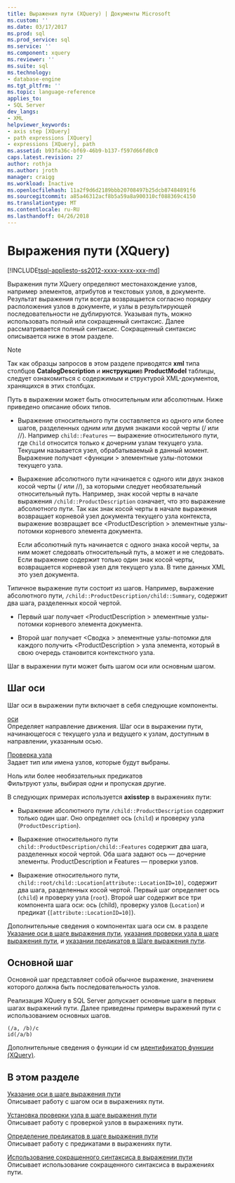 ```yaml
---
title: Выражения пути (XQuery) | Документы Microsoft
ms.custom: ''
ms.date: 03/17/2017
ms.prod: sql
ms.prod_service: sql
ms.service: ''
ms.component: xquery
ms.reviewer: ''
ms.suite: sql
ms.technology:
- database-engine
ms.tgt_pltfrm: ''
ms.topic: language-reference
applies_to:
- SQL Server
dev_langs:
- XML
helpviewer_keywords:
- axis step [XQuery]
- path expressions [XQuery]
- expressions [XQuery], path
ms.assetid: b93fa36c-bf69-46b9-b137-f597d66fd0c0
caps.latest.revision: 27
author: rothja
ms.author: jroth
manager: craigg
ms.workload: Inactive
ms.openlocfilehash: 11a2f9d6d2189bbb20708497b25dcb87484891f6
ms.sourcegitcommit: a85a46312acf8b5a59a8a900310cf088369c4150
ms.translationtype: MT
ms.contentlocale: ru-RU
ms.lasthandoff: 04/26/2018
---
```

# <a name="path-expressions-xquery"></a>Выражения пути (XQuery)
[!INCLUDE[tsql-appliesto-ss2012-xxxx-xxxx-xxx-md](../includes/tsql-appliesto-ss2012-xxxx-xxxx-xxx-md.md)]

  Выражения пути XQuery определяют местонахождение узлов, например элементов, атрибутов и текстовых узлов, в документе. Результат выражения пути всегда возвращается согласно порядку расположения узлов в документе, и узлы в результирующей последовательности не дублируются. Указывая путь, можно использовать полный или сокращенный синтаксис. Далее рассматривается полный синтаксис. Сокращенный синтаксис описывается ниже в этом разделе.  
  
> [!NOTE]  
>  Так как образцы запросов в этом разделе приводятся **xml** типа столбцов **CatalogDescription** и **инструкции**в  **ProductModel** таблицы, следует ознакомиться с содержимым и структурой XML-документов, хранящихся в этих столбцах.  
  
 Путь в выражении может быть относительным или абсолютным. Ниже приведено описание обоих типов.  
  
-   Выражение относительного пути составляется из одного или более шагов, разделенных одним или двумя знаками косой черты (/ или //). Например `child::Features` — выражение относительного пути, где `Child` относится только к дочерним узлам текущего узла. Текущим называется узел, обрабатываемый в данный момент. Выражение получает \<функции > элементные узлы-потомки текущего узла.  
  
-   Выражение абсолютного пути начинается с одного или двух знаков косой черты (/ или //), за которыми следует необязательный относительный путь. Например, знак косой черты в начале выражения `/child::ProductDescription` означает, что это выражение абсолютного пути. Так как знак косой черты в начале выражения возвращает корневой узел документа текущего узла контекста, выражение возвращает все \<ProductDescription > элементные узлы-потомки корневого элемента документа.  
  
     Если абсолютный путь начинается с одного знака косой черты, за ним может следовать относительный путь, а может и не следовать. Если выражение содержит только один знак косой черты, возвращается корневой узел для текущего узла. В типе данных XML это узел документа.  
  
 Типичное выражение пути состоит из шагов. Например, выражение абсолютного пути, `/child::ProductDescription/child::Summary`, содержит два шага, разделенных косой чертой.  
  
-   Первый шаг получает \<ProductDescription > элементные узлы-потомки корневого элемента документа.  
  
-   Второй шаг получает \<Сводка > элементные узлы-потомки для каждого получить \<ProductDescription > узла элемента, который в свою очередь становится контекстного узла.  
  
 Шаг в выражении пути может быть шагом оси или основным шагом.  
  
## <a name="axis-step"></a>Шаг оси  
 Шаг оси в выражении пути включает в себя следующие компоненты.  
  
 [оси](../xquery/path-expressions-specifying-axis.md)  
 Определяет направление движения. Шаг оси в выражении пути, начинающегося с текущего узла и ведущего к узлам, доступным в направлении, указанным осью.  
  
 [Проверка узла](../xquery/path-expressions-specifying-node-test.md)  
 Задает тип или имена узлов, которые будут выбраны.  
  
 Ноль или более необязательных предикатов  
 Фильтруют узлы, выбирая одни и пропуская другие.  
  
 В следующих примерах используется **axisstep** в выражениях пути:  
  
-   Выражение абсолютного пути `/child::ProductDescription` содержит только один шаг. Оно определяет ось (`child`) и проверку узла (`ProductDescription`).  
  
-   Выражение относительного пути `child::ProductDescription/child::Features` содержит два шага, разделенных косой чертой. Оба шага задают ось — дочерние элементы. ProductDescription и Features — проверки узлов.  
  
-   Выражение относительного пути, `child::root/child::Location[attribute::LocationID=10]`, содержит два шага, разделенных косой чертой. Первый шаг определяет ось (`child`) и проверку узла (`root`). Второй шаг содержит все три компонента шага оси: ось (child), проверку узлов (`Location`) и предикат (`[attribute::LocationID=10]`).  
  
 Дополнительные сведения о компонентах шага оси см. в разделе [Указание оси в шаге выражения пути](../xquery/path-expressions-specifying-axis.md), [указания проверки узла в шаге выражения пути](../xquery/path-expressions-specifying-node-test.md), и [указании предикатов в Шаге выражения пути](../xquery/path-expressions-specifying-predicates.md).  
  
## <a name="general-step"></a>Основной шаг  
 Основной шаг представляет собой обычное выражение, значением которого должна быть последовательность узлов.  
  
 Реализация XQuery в SQL Server допускает основные шаги в первых шагах выражений пути. Далее приведены примеры выражений пути с использованием основных шагов.  
  
```  
(/a, /b)/c  
id(/a/b)  
```  
  
 Дополнительные сведения о функции id см [идентификатор функции &#40;XQuery&#41;](../xquery/functions-on-sequences-id.md).  
  
## <a name="in-this-section"></a>В этом разделе  
 [Указание оси в шаге выражения пути](../xquery/path-expressions-specifying-axis.md)  
 Описывает работу с шагом оси в выражениях пути.  
  
 [Установка проверки узла в шаге выражения пути](../xquery/path-expressions-specifying-node-test.md)  
 Описывает работу с проверкой узлов в выражениях пути.  
  
 [Определение предикатов в шаге выражения пути](../xquery/path-expressions-specifying-predicates.md)  
 Описывает работу с предикатами в выражениях пути.  
  
 [Использование сокращенного синтаксиса в выражении пути](../xquery/path-expressions-using-abbreviated-syntax.md)  
 Описывает использование сокращенного синтаксиса в выражениях пути.  
  
  
